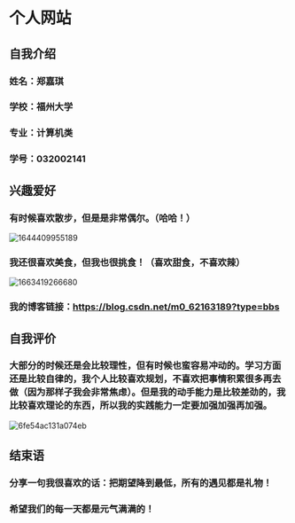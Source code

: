# 个人网站
## 自我介绍
### 姓名：郑嘉琪
### 学校：福州大学
### 专业：计算机类
### 学号：032002141
## 兴趣爱好
### 有时候喜欢散步，但是是非常偶尔。（哈哈！）
![1644409955189](https://user-images.githubusercontent.com/112711581/190857596-adc46b27-25bb-4b79-9384-00afec91e1f0.jpg)
### 我还很喜欢美食，但我也很挑食！（喜欢甜食，不喜欢辣）
![1663419266680](https://user-images.githubusercontent.com/112711581/190857877-508749ff-e901-4266-86e8-861e7021ec8c.jpg)
### 我的博客链接：https://blog.csdn.net/m0_62163189?type=bbs
## 自我评价
### 大部分的时候还是会比较理性，但有时候也蛮容易冲动的。学习方面还是比较自律的，我个人比较喜欢规划，不喜欢把事情积累很多再去做（因为那样子我会非常焦虑）。但是我的动手能力是比较差劲的，我比较喜欢理论的东西，所以我的实践能力一定要加强加强再加强。
![6fe54ac131a074eb](https://user-images.githubusercontent.com/112711581/190859483-d7f45f7a-7231-451a-8ccf-58094e02ad31.jpg)
## 结束语
### 分享一句我很喜欢的话：把期望降到最低，所有的遇见都是礼物！
### 希望我们的每一天都是元气满满的！
